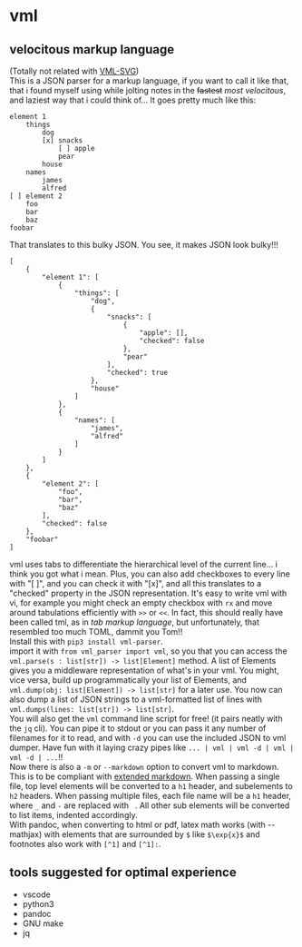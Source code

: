 # vml
## velocitous markup language
(Totally not related with [VML-SVG](https://en.wikipedia.org/wiki/Vector_Markup_Language)\)  
This is a JSON parser for a markup language, if you want to call it like that, that i found myself using while jolting notes in the ~~fastest~~ *most velocitous*, and laziest way that i could think of... It goes pretty much like this:  
```
element 1
	things
		dog
		[x] snacks
			[ ] apple
			pear
		house
	names
		james
		alfred
[ ] element 2
	foo
	bar
	baz
foobar
```
That translates to this bulky JSON. You see, it makes JSON look bulky!!!  
```
[
    {
        "element 1": [
            {
                "things": [
                    "dog",
                    {
                        "snacks": [
                            {
                                "apple": [],
                                "checked": false
                            },
                            "pear"
                        ],
                        "checked": true
                    },
                    "house"
                ]
            },
            {
                "names": [
                    "james",
                    "alfred"
                ]
            }
        ]
    },
    {
        "element 2": [
            "foo",
            "bar",
            "baz"
        ],
        "checked": false
    },
    "foobar"
]
```
vml uses tabs to differentiate the hierarchical level of the current line... i think you got what i mean. Plus, you can also add checkboxes to every line with "[ ]", and you can check it with "[x]", and all this translates to a "checked" property in the JSON representation. It's easy to write vml with vi, for example you might check an empty checkbox with ```rx``` and move around tabulations efficiently with ```>>``` or ```<<```. In fact, this should really have been called tml, as in *tab markup language*, but unfortunately, that resembled too much TOML, dammit you Tom!!  
Install this with ```pip3 install vml-parser```.  
import it with ```from vml_parser import vml```, so you that you can access the ```vml.parse(s : list[str]) -> list[Element]``` method. A list of Elements gives you a middleware representation of what's in your vml. You might, vice versa, build up programmatically your list of Elements, and ```vml.dump(obj: list[Element]) -> list[str]``` for a later use. You now can also dump a list of JSON strings to a vml-formatted list of lines with ```vml.dumps(lines: list[str]) -> list[str]```.  
You will also get the ```vml``` command line script for free! (it pairs neatly with the ```jq``` cli). You can pipe it to stdout or you can pass it any number of filenames for it to read, and with ```-d``` you can use the included JSON to vml dumper. Have fun with it laying crazy pipes like ```... | vml | vml -d | vml | vml -d | ...```!!  
Now there is also a `-m` or `--markdown` option to convert vml to markdown. This is to be compliant with [extended markdown](https://www.markdownguide.org/extended-syntax/#heading-ids). When passing a single file, top level elements will be converted to a `h1` header, and subelements to `h2` headers. When passing multiple files, each file name will be a `h1` header, where `_` and `-` are replaced with ` `. All other sub elements will be converted to list items, indented accordingly.  
With pandoc, when converting to html or pdf, latex math works (with --mathjax) with elements that are surrounded by `$` like `$\exp{x}$` and footnotes also work with `[^1]` and `[^1]:`.


## tools suggested for optimal experience
- vscode
- python3
- pandoc
- GNU make
- jq
